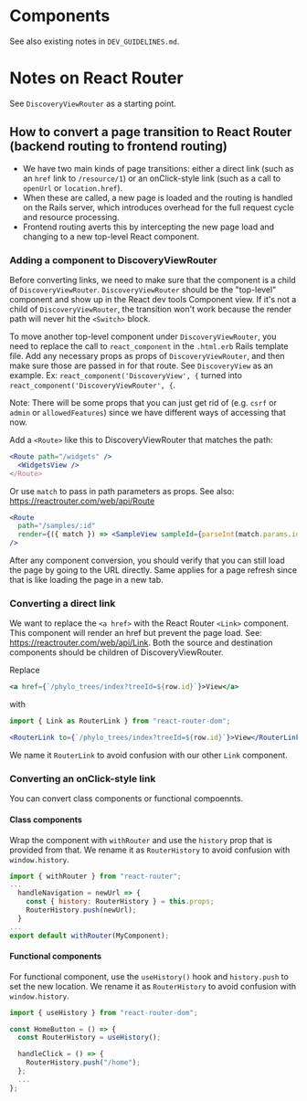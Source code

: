 # Components
See also existing notes in `DEV_GUIDELINES.md`.

# Notes on React Router

See `DiscoveryViewRouter` as a starting point.

## How to convert a page transition to React Router (backend routing to frontend routing)

- We have two main kinds of page transitions: either a direct link (such as an `href` link to `/resource/1`) or an onClick-style link (such as a call to `openUrl` or `location.href`).
- When these are called, a new page is loaded and the routing is handled on the Rails server, which introduces overhead for the full request cycle and resource processing.
- Frontend routing averts this by intercepting the new page load and changing to a new top-level React component.

### Adding a component to DiscoveryViewRouter

Before converting links, we need to make sure that the component is a child of `DiscoveryViewRouter`. `DiscoveryViewRouter` should be the "top-level" component and show up in the React dev tools Component view. If it's not a child of `DiscoveryViewRouter`, the transition won't work because the render path will never hit the `<Switch>` block.

To move another top-level component under `DiscoveryViewRouter`, you need to replace the call to `react_component` in the `.html.erb` Rails template file. Add any necessary props as props of `DiscoveryViewRouter`, and then make sure those are passed in for that route. See `DiscoveryView` as an example. Ex: `react_component('DiscoveryView', {` turned into `react_component('DiscoveryViewRouter', {`.

Note: There will be some props that you can just get rid of (e.g. `csrf` or `admin` or `allowedFeatures`) since we have different ways of accessing that now.

Add a `<Route>` like this to DiscoveryViewRouter that matches the path:

```jsx
<Route path="/widgets" />
  <WidgetsView />
</Route>
```

Or use `match` to pass in path parameters as props. See also: https://reactrouter.com/web/api/Route

```jsx
<Route
  path="/samples/:id"
  render={({ match }) => <SampleView sampleId={parseInt(match.params.id)} />}
/>
```

After any component conversion, you should verify that you can still load the page by going to the URL directly. Same applies for a page refresh since that is like loading the page in a new tab.

### Converting a direct link

We want to replace the `<a href>` with the React Router `<Link>` component. This component will render an href but prevent the page load. See: https://reactrouter.com/web/api/Link. Both the source and destination components should be children of DiscoveryViewRouter.

Replace

```jsx
<a href={`/phylo_trees/index?treeId=${row.id}`}>View</a>
```

with

```jsx
import { Link as RouterLink } from "react-router-dom";

<RouterLink to={`/phylo_trees/index?treeId=${row.id}`}>View</RouterLink>;
```

We name it `RouterLink` to avoid confusion with our other `Link` component.

### Converting an onClick-style link

You can convert class components or functional compoennts.

#### Class components

Wrap the component with `withRouter` and use the `history` prop that is provided from that. We rename it as `RouterHistory` to avoid confusion with `window.history`.

```jsx
import { withRouter } from "react-router";
...
  handleNavigation = newUrl => {
    const { history: RouterHistory } = this.props;
    RouterHistory.push(newUrl);
  }
...
export default withRouter(MyComponent);
```

#### Functional components

For functional component, use the `useHistory()` hook and `history.push` to set the new location. We rename it as `RouterHistory` to avoid confusion with `window.history`.

```jsx
import { useHistory } from "react-router-dom";

const HomeButton = () => {
  const RouterHistory = useHistory();

  handleClick = () => {
    RouterHistory.push("/home");
  };
  ...
};
```
